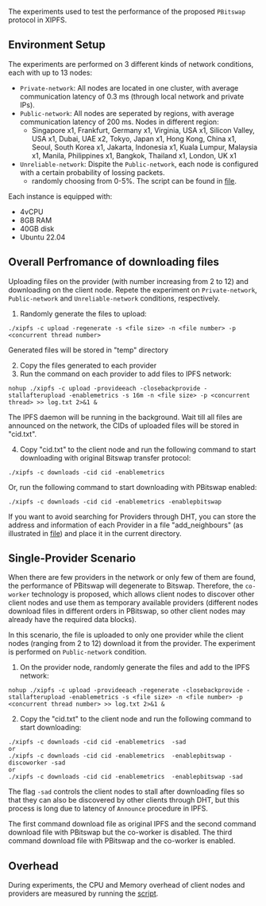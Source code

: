 The experiments used to test the performance of the proposed `PBitswap` protocol in XIPFS.

## Environment Setup

The experiments are performed on 3 different kinds of network conditions, each with up to 13 nodes:

- `Private-network`: All nodes are located in one cluster, with average communication latency of 0.3 ms (through local network and private IPs). 
- `Public-network`: All nodes are seperated by regions, with average communication latency of 200 ms. Nodes in different region: 
  - Singapore x1, Frankfurt, Germany x1, Virginia, USA x1, Silicon Valley, USA x1, Dubai, UAE x2, Tokyo, Japan x1, Hong Kong, China x1, Seoul, South Korea x1, Jakarta, Indonesia x1, Kuala Lumpur, Malaysia x1, Manila, Philippines x1, Bangkok, Thailand x1, London, UK x1
- `Unreliable-network`: Dispite the `Public-network`, each node is configured with a certain probability of lossing packets.
  - randomly choosing from 0-5%. The script can be found in [file](../tools/packet_loss_setup.sh).

Each instance is equipped with:
- 4vCPU
- 8GB RAM
- 40GB disk
- Ubuntu 22.04

## Overall Perfromance of downloading files

Uploading files on the provider (with number increasing from 2 to 12) and downloading on the client node. Repete the experiment on `Private-network`, `Public-network` and `Unreliable-network` conditions, respectively.

1. Randomly generate the files to upload: 
```
./xipfs -c upload -regenerate -s <file size> -n <file number> -p <concurrent thread number>
```
Generated files will be stored in "temp" directory 

2. Copy the files generated to each provider
3. Run the command on each provider to add files to IPFS network:
```
nohup ./xipfs -c upload -provideeach -closebackprovide -stallafterupload -enablemetrics -s 16m -n <file size> -p <concurrent thread> >> log.txt 2>&1 &
```
The IPFS daemon will be running in the background.
Wait till all files are announced on the network, the CIDs of uploaded files will be stored in "cid.txt".

4. Copy "cid.txt" to the client node and run the following command to start downloading with original Bitswap transfer protocol:
```
./xipfs -c downloads -cid cid -enablemetrics 
```
Or, run the following command to start downloading with PBitswap enabled:
```
./xipfs -c downloads -cid cid -enablemetrics -enablepbitswap
```

If you want to avoid searching for Providers through DHT, you can store the address and information of each Provider in a file "add_neighbours" (as illustrated in [file](../tools/add_neighbours)) and place it in the current directory. 

## Single-Provider Scenario

When there are few providers in the network or only few of them are found, the performance of PBitswap will degenerate to Bitswap. Therefore, the `co-worker` technology is proposed, which allows client nodes to discover other client nodes and use them as temporary available providers (different nodes download files in different orders in PBitswap, so other client nodes may already have the required data blocks).

In this scenario, the file is uploaded to only one provider while the client nodes (ranging from 2 to 12) download it from the provider. The experiment is performed on `Public-network` condition.

1. On the provider node, randomly generate the files and add to the IPFS network:
```
nohup ./xipfs -c upload -provideeach -regenerate -closebackprovide -stallafterupload -enablemetrics -s <file size> -n <file number> -p <concurrent thread number> >> log.txt 2>&1 &
```

2. Copy the "cid.txt" to the client node and run the following command to start downloading:

```
./xipfs -c downloads -cid cid -enablemetrics  -sad
or
./xipfs -c downloads -cid cid -enablemetrics  -enablepbitswap -discoworker -sad
or
./xipfs -c downloads -cid cid -enablemetrics  -enablepbitswap -sad
```

The flag `-sad` controls the client nodes to stall after downloading files so that they can also be discovered by other clients through DHT, but this process is long due to latency of `Announce` procedure in IPFS. 

The first command download file as original IPFS and the second command download file with PBitswap but the co-worker is disabled. The third command download file with PBitswap and the co-worker is enabled.

## Overhead

During experiments, the CPU and Memory overhead of client nodes and providers are measured by running the [script](../tools/overhead_monitor.sh).